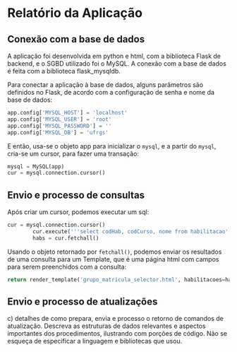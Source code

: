 # Relatório da Aplicação
## Conexão com a base de dados
A aplicação foi desenvolvida em python e html, com a biblioteca Flask de backend, e o SGBD utilizado foi o MySQL.
A conexão com a base de dados é feita com a biblioteca flask_mysqldb.

Para conectar a aplicação à base de dados, alguns parâmetros são definidos no Flask, de acordo com a configuração de senha e nome da base de dados:

```python
app.config['MYSQL_HOST'] = 'localhost'
app.config['MYSQL_USER'] = 'root'
app.config['MYSQL_PASSWORD'] = ''
app.config['MYSQL_DB'] = 'ufrgs'
```

E então, usa-se o objeto app para inicializar o `mysql`, e a partir do `mysql`, cria-se um cursor, para fazer uma transação:

```python
mysql = MySQL(app)
cur = mysql.connection.cursor()
```

## Envio e processo de consultas
Após criar um cursor, podemos executar um sql:

```python
cur = mysql.connection.cursor()
        cur.execute('''select codHab, codCurso, nome from habilitacao''')
        habs = cur.fetchall()
```

Usando o objeto retornado por `fetchall()`, podemos enviar os resultados de uma consulta para um Template, que é uma página html com campos para serem preenchidos com a consulta:

```python
return render_template('grupo_matricula_selector.html', habilitacoes=habs)
```

## Envio e processo de atualizações
c) detalhes de como prepara, envia
e processo o retorno de comandos de atualização. Descreva as estruturas de dados relevantes e aspectos
importantes dos procedimentos, ilustrando com porções de código. Não se esqueça de especificar a linguagem e
bibliotecas que usou. 
